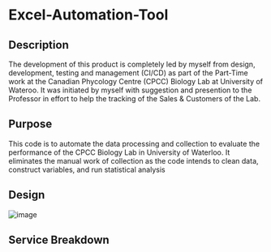 # Excel-Automation-Tool

## Description
The development of this product is completely led by myself from design, development, testing and management (CI/CD) as part of the Part-Time work at the Canadian Phycology Centre (CPCC) Biology Lab at University of Wateroo. 
It was initiated by myself with suggestion and presention to the Professor in effort to help the tracking of the Sales & Customers of the Lab. 

## Purpose
This code is to automate the data processing and collection to evaluate the performance of the CPCC Biology Lab in University of Waterloo. 
It eliminates the manual work of collection as the code intends to clean data, construct variables, and run statistical analysis

## Design
![image](https://github.com/andykimstar/CPCC-Excel-Automation-Tool/assets/113536228/d2acc607-bdfe-4422-ac5c-c38f5962a732)


## Service Breakdown

